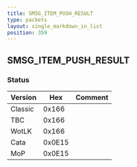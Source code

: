 ```yaml
---
title: SMSG_ITEM_PUSH_RESULT
type: packets
layout: single_markdown_in_list
position: 359
---
```


## SMSG_ITEM_PUSH_RESULT

### Status

Version    | Hex        | Comment
---------- | ---------- | ---------- 
Classic    | 0x166      | 
TBC        | 0x166      | 
WotLK      | 0x166      | 
Cata       | 0x0E15     | 
MoP        | 0x0E15     | 